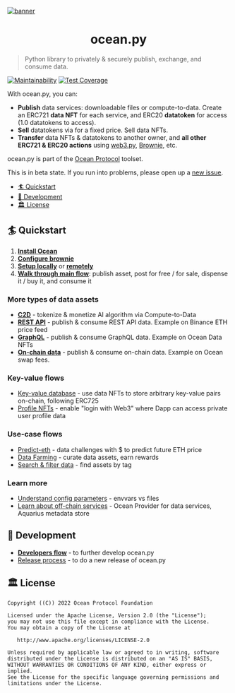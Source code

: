 <!--
Copyright 2022 Ocean Protocol Foundation
SPDX-License-Identifier: Apache-2.0
-->

[![banner](https://raw.githubusercontent.com/oceanprotocol/art/master/github/repo-banner%402x.png)](https://oceanprotocol.com)

<h1 align="center">ocean.py</h1>

> Python library to privately & securely publish, exchange, and consume data.

[![Maintainability](https://api.codeclimate.com/v1/badges/a0be65f412a35440c63e/maintainability)](https://codeclimate.com/github/oceanprotocol/ocean.py/maintainability)
[![Test Coverage](https://api.codeclimate.com/v1/badges/a0be65f412a35440c63e/test_coverage)](https://codeclimate.com/github/oceanprotocol/ocean.py/test_coverage)

With ocean.py, you can:

- **Publish** data services: downloadable files or compute-to-data. Create an ERC721 **data NFT** for each service, and ERC20 **datatoken** for access (1.0 datatokens to access).
- **Sell** datatokens via for a fixed price. Sell data NFTs.
- **Transfer** data NFTs & datatokens to another owner, and **all other ERC721 & ERC20 actions** using [web3.py](https://web3py.readthedocs.io), [Brownie](https://eth-brownie.readthedocs.io/en/latest/), etc.

ocean.py is part of the [Ocean Protocol](https://www.oceanprotocol.com) toolset.

This is in beta state. If you run into problems, please open up a [new issue](/issues).

- [🏄 Quickstart](#-quickstart)
- [🦑 Development](#-development)
- [🏛 License](#-license)

## 🏄 Quickstart

 1. **[Install Ocean](READMEs/install.md)**
 2. **[Configure brownie](READMEs/brownie.md)**
 3. **[Setup locally](READMEs/setup-local.md)** or **[remotely](READMEs/setup-remote.md)**
 4. **[Walk through main flow](READMEs/main-flow.md)**: publish asset, post for free / for sale, dispense it / buy it, and consume it

### More types of data assets

- **[C2D](READMEs/c2d-flow.md)** - tokenize & monetize AI algorithm via Compute-to-Data
- **[REST API](READMEs/publish-flow-restapi.md)** - publish & consume REST API data. Example on Binance ETH price feed
- **[GraphQL](READMEs/publish-flow-graphql.md)** - publish & consume GraphQL data. Example on Ocean Data NFTs
- **[On-chain data](READMEs/publish-flow-onchain.md)** - publish & consume on-chain data. Example on Ocean swap fees.

### Key-value flows

- [Key-value database](READMEs/key-value-flow.md) - use data NFTs to store arbitrary key-value pairs on-chain, following ERC725
- [Profile NFTs](READMEs/profile-nfts-flow.md) - enable "login with Web3" where Dapp can access private user profile data

### Use-case flows

- [Predict-eth](https://github.com/oceanprotocol/predict-eth) - data challenges with $ to predict future ETH price
- [Data Farming](READMEs/df.md) - curate data assets, earn rewards
- [Search & filter data](READMEs/search-and-filter-assets.md) - find assets by tag

### Learn more
- [Understand config parameters](READMEs/parameters.md) - envvars vs files
- [Learn about off-chain services](READMEs/services.md) - Ocean Provider for data services, Aquarius metadata store

## 🦑 Development

- **[Developers flow](READMEs/developers.md)** - to further develop ocean.py
- [Release process](READMEs/release-process.md) - to do a new release of ocean.py

## 🏛 License

    Copyright ((C)) 2022 Ocean Protocol Foundation

    Licensed under the Apache License, Version 2.0 (the "License");
    you may not use this file except in compliance with the License.
    You may obtain a copy of the License at

       http://www.apache.org/licenses/LICENSE-2.0

    Unless required by applicable law or agreed to in writing, software
    distributed under the License is distributed on an "AS IS" BASIS,
    WITHOUT WARRANTIES OR CONDITIONS OF ANY KIND, either express or implied.
    See the License for the specific language governing permissions and
    limitations under the License.

